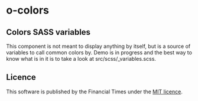 # o-colors

## Colors SASS variables
This component is not meant to display anything by itself, but is a source of variables to call common colors by. Demo is in progress and the best way to know what is in it is to take a look at src/scss/_variables.scss.

## Licence

This software is published by the Financial Times under the [MIT licence](http://opensource.org/licenses/MIT).

